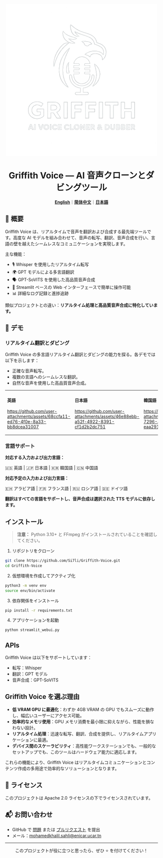 <div align="center">

<img src="/docs/logo.png" alt="Griffith Voice Logo" height="500" width="500">

# Griffith Voice — AI 音声クローンとダビングツール

[**English**](/README.md)｜[**简体中文**](/translations/README.zh.md)｜[**日本語**](/translations/README.ja.md)

</div>

## 🌟 概要

Griffith Voice は、リアルタイムで音声を翻訳および合成する最先端ツールです。高度な AI モデルを組み合わせて、音声の転写、翻訳、音声合成を行い、言語の壁を越えたシームレスなコミュニケーションを実現します。

主な機能：
- 🎙️ Whisper を使用したリアルタイム転写
- 🌍 GPT モデルによる多言語翻訳
- 🗣️ GPT-SoVITS を使用した高品質音声合成
- 🚀 Streamlit ベースの Web インターフェースで簡単に操作可能
- 📊 詳細なログ記録と進捗追跡

類似プロジェクトとの違い：**リアルタイム処理と高品質音声合成に特化しています。**

## 🎥 デモ

### リアルタイム翻訳とダビング

Griffith Voice の多言語リアルタイム翻訳とダビングの能力を探る。各デモでは以下を示します：
- 正確な音声転写。
- 複数の言語へのシームレスな翻訳。
- 自然な音声を使用した高品質音声合成。

<table>
<tr>
<td width="25%">

#### 英語
https://github.com/user-attachments/assets/68ccfa11-ed76-4f0e-8a33-bb8dcea31007

</td>
<td width="25%">

#### 日本語
https://github.com/user-attachments/assets/46e88ebb-a52f-4922-8391-cf1d2b2dc751

</td>
<td width="25%">

#### 韓国語
https://github.com/user-attachments/assets/60194f04-7296-40d0-8501-eaa291e94793

</td>
<td width="25%">

#### 中国語
https://github.com/user-attachments/assets/9d65ace4-115d-4e9b-b6f4-b96ae6ee6e0b

</td>
</tr>
</table>

### 言語サポート

**対応する入力および出力言語：**

🇺🇸 英語 | 🇯🇵 日本語 | 🇰🇷 韓国語 | 🇨🇳 中国語

**対応予定の入力および出力言語：**

🇪🇭 アラビア語 | 🇫🇷 フランス語 | 🇷🇺 ロシア語 | 🇩🇪 ドイツ語

**翻訳はすべての言語をサポートし、音声合成は選択された TTS モデルに依存します。**

## インストール

> **注意：** Python 3.10+ と FFmpeg がインストールされていることを確認してください。

1. リポジトリをクローン

```bash
git clone https://github.com/Si7li/Griffith-Voice.git
cd Griffith-Voice
```

2. 仮想環境を作成してアクティブ化

```bash
python3 -m venv env
source env/bin/activate
```

3. 依存関係をインストール

```bash
pip install -r requirements.txt
```

4. アプリケーションを起動

```bash
python streamlit_webui.py
```

## APIs
Griffith Voice は以下をサポートしています：
- 転写：Whisper
- 翻訳：GPT モデル
- 音声合成：GPT-SoVITS

## Griffith Voice を選ぶ理由

- **低 VRAM GPU に最適化**：わずか 4GB VRAM の GPU でもスムーズに動作し、幅広いユーザーにアクセス可能。
- **効率的なメモリ使用**：GPU メモリ消費を最小限に抑えながら、性能を損なわない設計。
- **リアルタイム処理**：迅速な転写、翻訳、合成を提供し、リアルタイムアプリケーションに最適。
- **デバイス間のスケーラビリティ**：高性能ワークステーションでも、一般的なセットアップでも、このツールはハードウェア能力に適応します。

これらの機能により、Griffith Voice はリアルタイムコミュニケーションとコンテンツ作成の多用途で効率的なソリューションとなります。

## 📄 ライセンス

このプロジェクトは Apache 2.0 ライセンスの下でライセンスされています。

## 📬 お問い合わせ

- GitHub で [問題](https://github.com/Si7li/Griffith-Voice/issues) または [プルリクエスト](https://github.com/Si7li/Griffith-Voice/pulls) を提出
- メール：mohamedkhalil.sahli@enicar.ucar.tn

---

<p align="center">このプロジェクトが役に立つと思ったら、ぜひ ⭐️ を付けてください！</p>
